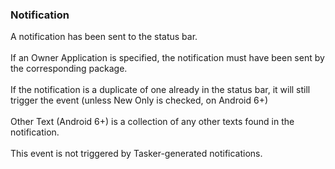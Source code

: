 ### Notification

A notification has been sent to the status bar.\
\
If an Owner Application is specified, the notification must have been
sent by the corresponding package.\
\
If the notification is a duplicate of one already in the status bar, it
will still trigger the event (unless New Only is checked, on Android
6+)\
\
Other Text (Android 6+) is a collection of any other texts found in the
notification.\
\
This event is not triggered by Tasker-generated notifications.

